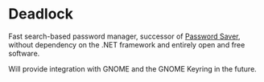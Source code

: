 Deadlock
========

Fast search-based password manager,
successor of [Password Saver](http://veniogames.com/downloads/password-saver),
without dependency on the .NET framework and entirely open and free software.

Will provide integration with GNOME and the GNOME Keyring in the future.